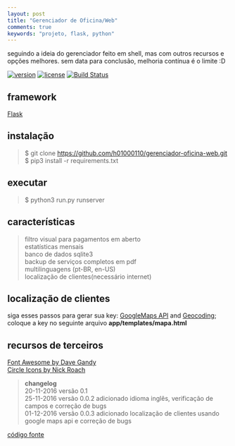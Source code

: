 ```yaml
---
layout: post
title: "Gerenciador de Oficina/Web"
comments: true
keywords: "projeto, flask, python"
---
```


seguindo a ideia do gerenciador feito em shell, mas com outros recursos e opções melhores. 
sem data para conclusão, melhoria contínua é o limite :D

[![version](https://img.shields.io/badge/version-v_0.0.3-blue.svg)](https://h01000110.github.io/20161120/gerenciador-oficina-web)
[![license](https://img.shields.io/badge/license-MIT-green.svg)](https://github.com/h01000110/gerenciador-oficina-web/blob/master/LICENSE)
[![Build Status](https://travis-ci.org/h01000110/gerenciador-oficina-web.svg?branch=master)](https://travis-ci.org/h01000110/gerenciador-oficina-web)  

## framework
[Flask](http://flask.pocoo.org/)  

## instalação
> $ git clone https://github.com/h01000110/gerenciador-oficina-web.git  
$ pip3 install -r requirements.txt  

## executar
> $ python3 run.py runserver  

## características
> filtro visual para pagamentos em aberto  
estatísticas mensais  
banco de dados sqlite3  
backup de serviços completos em pdf  
multilinguagens (pt-BR, en-US)  
localização de clientes(necessário internet)  

## localização de clientes
siga esses passos para gerar sua key: [GoogleMaps API](https://developers.google.com/maps/documentation/javascript/adding-a-google-map#step_3_get_an_api_key) and [Geocoding](https://developers.google.com/maps/documentation/javascript/geocoding#GetStarted);  
coloque a key no seguinte arquivo **app/templates/mapa.html**  
> <script async defer src="https://maps.googleapis.com/maps/api/js?key=YOUR_API_KEY&callback=initMap"></script>  

## recursos de terceiros
[Font Awesome by Dave Gandy](http://fontawesome.io/)  
[Circle Icons by Nick Roach](https://www.elegantthemes.com/blog/freebie-of-the-week/beautiful-flat-icons-for-free)  


> **changelog**  
20-11-2016 versão 0.1  
25-11-2016 versão 0.0.2 adicionado idioma inglês, verificação de campos e correção de bugs  
01-12-2016 versão 0.0.3 adicionado localização de clientes usando google maps api e correção de bugs

[código fonte](https://github.com/h01000110/gerenciador-oficina-web)
